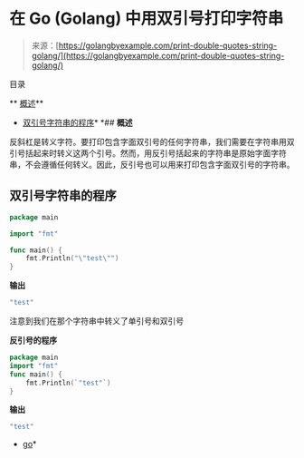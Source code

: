 <!--yml

分类：未分类

日期：2024-10-13 06:35:13

-->

# 在 Go (Golang) 中用双引号打印字符串

> 来源：[https://golangbyexample.com/print-double-quotes-string-golang/](https://golangbyexample.com/print-double-quotes-string-golang/)

目录

**   [概述](#Overview "概述")**

+   [双引号字符串的程序](#Program_for_double-quoted_string "双引号字符串的程序")*  *## **概述**

反斜杠是转义字符。要打印包含字面双引号的任何字符串，我们需要在字符串用双引号括起来时转义这两个引号。然而，用反引号括起来的字符串是原始字面字符串，不会遵循任何转义。因此，反引号也可以用来打印包含字面双引号的字符串。

## **双引号字符串的程序**

```go
package main

import "fmt"

func main() {
	fmt.Println("\"test\"")
}
```

**输出**

```go
"test"
```

注意到我们在那个字符串中转义了单引号和双引号

**反引号的程序**

```go
package main
import "fmt"
func main() {
    fmt.Println(`"test"`)
}
```

**输出**

```go
"test"
```

+   [go](https://golangbyexample.com/tag/go/)*
